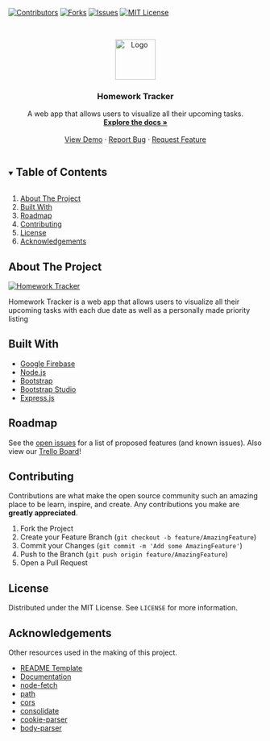 [![Contributors][contributors-shield]][contributors-url]
[![Forks][forks-shield]][forks-url]
[![Issues][issues-shield]][issues-url]
[![MIT License][license-shield]][license-url]


<!-- PROJECT LOGO -->
<br />
<p align="center">
  <a href="https://github.com/x2110311x/HomeworkTracker">
    <img src="https://homeworktracker-b9805.web.app/images/favicon/android-chrome-192x192.png" alt="Logo" width="80" height="80">
  </a>

  <h3 align="center">Homework Tracker</h3>

  <p align="center">
    A web app that allows users to visualize all their upcoming tasks.
    <br />
    <a href="https://homeworktrackerdocs.web.app/"><strong>Explore the docs »</strong></a>
    <br />
    <br />
    <a href="https://homeworktracker-b9805.web.app/">View Demo</a>
    ·
    <a href="https://github.com/x2110311x/HomeworkTracker/issues">Report Bug</a>
    ·
    <a href="https://github.com/x2110311x/HomeworkTracker/issues">Request Feature</a>
  </p>
</p>



<!-- TABLE OF CONTENTS -->
<details open="open">
  <summary><h2 style="display: inline-block">Table of Contents</h2></summary>
  <ol>
    <li><a href="#about-the-project">About The Project</a></li>
    <li><a href="#built-with">Built With</a></li>
    <li><a href="#roadmap">Roadmap</a></li>
    <li><a href="#contributing">Contributing</a></li>
    <li><a href="#license">License</a></li>
    <li><a href="#acknowledgements">Acknowledgements</a></li>
  </ol>
</details>



<!-- ABOUT THE PROJECT -->
## About The Project

[![Homework Tracker](https://i.imgur.com/llNXHTH.png)](https://homeworktracker-b9805.web.app/)

Homework Tracker is a web app that allows users to visualize all their upcoming tasks with each due date as well as a personally made priority listing

## Built With

* [Google Firebase](https://firebase.google.com/)
* [Node.js](https://nodejs.org/en/)
* [Bootstrap](https://getbootstrap.com/)
* [Bootstrap Studio](https://bootstrapstudio.io/)
* [Express.js](https://expressjs.com/)

<!-- ROADMAP -->
## Roadmap

See the [open issues](https://github.com/x2110311x/HomeworkTracker/issues) for a list of proposed features (and known issues).
Also view our [Trello Board](https://trello.com/b/37bE0DaK/agile-sprint-board)!


<!-- CONTRIBUTING -->
## Contributing

Contributions are what make the open source community such an amazing place to be learn, inspire, and create. Any contributions you make are **greatly appreciated**.

1. Fork the Project
2. Create your Feature Branch (`git checkout -b feature/AmazingFeature`)
3. Commit your Changes (`git commit -m 'Add some AmazingFeature'`)
4. Push to the Branch (`git push origin feature/AmazingFeature`)
5. Open a Pull Request



<!-- LICENSE -->
## License

Distributed under the MIT License. See `LICENSE` for more information.


<!-- ACKNOWLEDGEMENTS -->
## Acknowledgements

Other resources used in the making of this project.

* [README Template](https://github.com/othneildrew/Best-README-Template/)
* [Documentation](https://documentation.js.org/)
* [node-fetch](https://www.npmjs.com/package/node-fetch)
* [path](https://www.npmjs.com/package/path)
* [cors](https://www.npmjs.com/package/cors)
* [consolidate](https://www.npmjs.com/package/consolidate)
* [cookie-parser](https://www.npmjs.com/package/cookie-parser)
* [body-parser](https://www.npmjs.com/package/body-parser)



<!-- MARKDOWN LINKS & IMAGES -->
<!-- https://www.markdownguide.org/basic-syntax/#reference-style-links -->
[contributors-shield]: https://img.shields.io/github/contributors/x2110311x/HomeworkTracker.svg?style=for-the-badge
[contributors-url]: https://github.com/x2110311x/HomeworkTracker/graphs/contributors
[forks-shield]: https://img.shields.io/github/forks/x2110311x/HomeworkTracker.svg?style=for-the-badge
[forks-url]: https://github.com/x2110311x/HomeworkTracker/network/members
[stars-shield]: https://img.shields.io/github/stars/x2110311x/HomeworkTracker.svg?style=for-the-badge
[stars-url]: https://github.com/x2110311x/HomeworkTracker/stargazers
[issues-shield]: https://img.shields.io/github/issues/x2110311x/HomeworkTracker.svg?style=for-the-badge
[issues-url]: https://github.com/x2110311x/HomeworkTracker/issues
[license-shield]: https://img.shields.io/github/license/x2110311x/HomeworkTracker.svg?style=for-the-badge
[license-url]: https://github.com/x2110311x/HomeworkTracker/blob/main/LICENSE.txt
